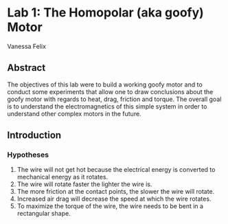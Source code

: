 # Lab 1: The Homopolar (aka goofy) Motor
Vanessa Felix

## Abstract

The objectives of this lab were to build a working goofy motor and to conduct some experiments that allow one to draw conclusions about the goofy motor with regards to heat, drag, friction and torque. The overall goal is to understand the electromagnetics of this simple system in order to understand other complex motors in the future. 


## Introduction

### Hypotheses

1. The wire will not get hot because the electrical energy is converted to mechanical energy as it rotates. 
2. The wire will rotate faster the lighter the wire is.
3. The more friction at the contact points, the slower the wire will rotate.
4. Increased air drag will decrease the speed at which the wire rotates. 
5. To maximize the torque of the wire, the wire needs to be bent in a rectangular shape. 






